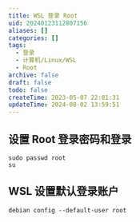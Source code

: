```yaml
---
title: WSL 登录 Root
uid: 20240123112807156
aliases: []
categories: []
tags:
  - 登录
  - 计算机/Linux/WSL
  - Root
archive: false
draft: false
todo: false
createTime: 2023-05-07 22:01:31
updateTime: 2024-08-02 13:59:51
---
```


## 设置 Root 登录密码和登录

```shell
sudo passwd root
su
```

## WSL 设置默认登录账户

```shell
debian config --default-user root
```
